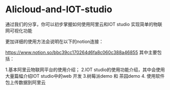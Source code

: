# Alicloud-and-IOT-studio 
通过我们的分享，你可以初步掌握如何使用阿里云和IOT studio 实现简单的物联网可视化功能

更加详细的使用方法会说明在以下的notion连接：

https://www.notion.so/bbc39cc170264d6fa8c060c388a46855
其中主要包括：

1.基本阿里云物联网平台的使用介绍；
2.IOT studio的使用功能介绍，其中会使用大量篇幅介绍IOT studio中的web 开发
3.树莓派demo 和 茶园demo
4. 使用软件包上传数据到阿里云
 
